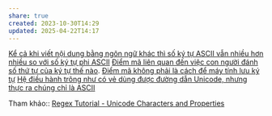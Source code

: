```yaml
---
share: true
created: 2023-10-30T14:29
updated: 2025-04-22T14:17
---
```

[Kể cả khi viết nội dung bằng ngôn ngữ khác thì số ký tự ASCII vẫn nhiều hơn nhiều so với số ký tự phi ASCII](../K%E1%BB%83%20c%E1%BA%A3%20khi%20vi%E1%BA%BFt%20n%E1%BB%99i%20dung%20b%E1%BA%B1ng%20ng%C3%B4n%20ng%E1%BB%AF%20kh%C3%A1c%20th%C3%AC%20s%E1%BB%91%20k%C3%BD%20t%E1%BB%B1%20ASCII%20v%E1%BA%ABn%20nhi%E1%BB%81u%20h%C6%A1n%20nhi%E1%BB%81u%20so%20v%E1%BB%9Bi%20s%E1%BB%91%20k%C3%BD%20t%E1%BB%B1%20phi%20ASCII.md)
[Điểm mã liên quan đến việc con người đánh số thứ tự của ký tự thế nào](../%C4%90i%E1%BB%83m%20m%C3%A3%20li%C3%AAn%20quan%20%C4%91%E1%BA%BFn%20vi%E1%BB%87c%20con%20ng%C6%B0%E1%BB%9Di%20%C4%91%C3%A1nh%20s%E1%BB%91%20th%E1%BB%A9%20t%E1%BB%B1%20c%E1%BB%A7a%20k%C3%BD%20t%E1%BB%B1%20th%E1%BA%BF%20n%C3%A0o.%20%C4%90%C6%A1n%20v%E1%BB%8B%20m%C3%A3%20li%C3%AAn%20quan%20%C4%91%E1%BA%BFn%20vi%E1%BB%87c%20m%C3%A1y%20t%C3%ADnh%20d%C3%B9ng%20ph%C6%B0%C6%A1ng%20th%E1%BB%A9c%20n%C3%A0o%20%C4%91%E1%BB%83%20bi%E1%BA%BFt%20t%C3%ACm%20k%C3%BD%20t%E1%BB%B1%20%C4%91%C3%B3%20%E1%BB%9F%20%C4%91%C3%A2u.md). [Điểm mã không phải là cách để máy tính lưu ký tự](./%C4%90i%E1%BB%83m%20m%C3%A3%20kh%C3%B4ng%20ph%E1%BA%A3i%20l%C3%A0%20c%C3%A1ch%20%C4%91%E1%BB%83%20m%C3%A1y%20t%C3%ADnh%20l%C6%B0u%20k%C3%BD%20t%E1%BB%B1.md) 
[Hệ điều hành trông như có vẻ dùng được đường dẫn Unicode, nhưng thực ra chúng chỉ là ASCII](../../../../../%E2%9C%8D%EF%B8%8FL%E1%BA%ADp%20tr%C3%ACnh/H%E1%BB%87%20%C4%91i%E1%BB%81u%20h%C3%A0nh,%20path%20v%C3%A0%20terminal/%C4%90%C6%B0%E1%BB%9Dng%20d%E1%BA%ABn,%20t%C3%AAn%20t%E1%BA%ADp%20tin/H%E1%BB%87%20%C4%91i%E1%BB%81u%20h%C3%A0nh%20tr%C3%B4ng%20nh%C6%B0%20c%C3%B3%20v%E1%BA%BB%20d%C3%B9ng%20%C4%91%C6%B0%E1%BB%A3c%20%C4%91%C6%B0%E1%BB%9Dng%20d%E1%BA%ABn%20Unicode,%20nh%C6%B0ng%20th%E1%BB%B1c%20ra%20ch%C3%BAng%20ch%E1%BB%89%20l%C3%A0%20ASCII.md)



Tham khảo:: [Regex Tutorial - Unicode Characters and Properties](https://www.regular-expressions.info/unicode.html)